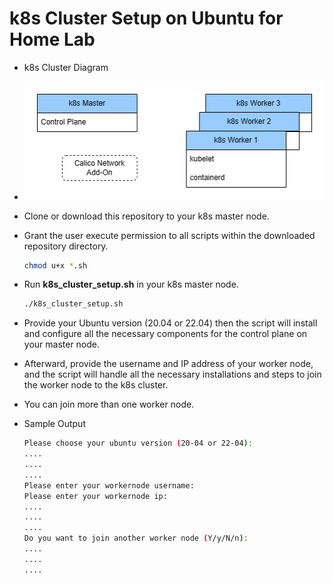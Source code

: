 # k8s Cluster Setup on Ubuntu for Home Lab

- k8s Cluster Diagram
- ![k8s_cluster_diagram](k8s_cluster_diagram.png)

- Clone or download this repository to your k8s master node.

- Grant the user execute permission to all scripts within the downloaded repository directory.
  ```bash
  chmod u+x *.sh
  ```

- Run **k8s_cluster_setup.sh** in your k8s master node.
  ```bash
  ./k8s_cluster_setup.sh
  ```

- Provide your Ubuntu version (20.04 or 22.04) then the script will install and configure all the necessary components for the control plane on your master node.

- Afterward, provide the username and IP address of your worker node, and the script will handle all the necessary installations and steps to join the worker node to the k8s cluster.

- You can join more than one worker node.

- Sample Output
  ```bash
  Please choose your ubuntu version (20-04 or 22-04):
  ....
  ....
  ....
  Please enter your workernode username:
  Please enter your workernode ip:
  ....
  ....
  ....
  Do you want to join another worker node (Y/y/N/n):
  ....
  ....
  ....
  ````
